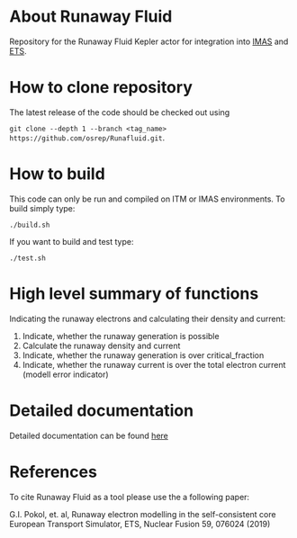 # About Runaway Fluid
Repository for the Runaway Fluid Kepler actor for integration into [IMAS](https://core.ac.uk/download/pdf/207980869.pdf) and [ETS](https://wpcd-workflows.github.io/). 

# How to clone repository
The latest release of the code should be checked out using

`git clone --depth 1 --branch <tag_name> https://github.com/osrep/Runafluid.git`.

# How to build
This code can only be run and compiled on ITM or IMAS environments. To build simply type:

`./build.sh`

If you want to build and test type:

`./test.sh`

# High level summary of functions
Indicating the runaway electrons and calculating their density and current:

1. Indicate, whether the runaway generation is possible
2. Calculate the runaway density and current
3. Indicate, whether the runaway generation is over critical_fraction 
4. Indicate, whether the runaway current is over the total electron current (modell error indicator)

# Detailed documentation
Detailed documentation can be found [here](https://github.com/osrep/Runafluid/tree/master/doc)

# References
To cite Runaway Fluid as a tool please use the a following paper:

 G.I. Pokol, et. al, Runaway electron modelling in the self-consistent core European Transport Simulator, ETS, Nuclear Fusion 59, 076024 (2019)
